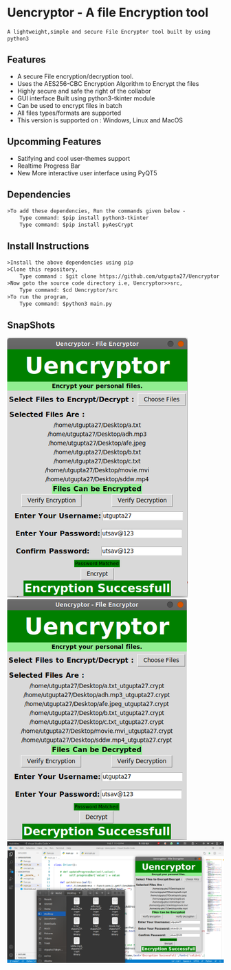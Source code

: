 # Uencryptor - A file Encryption tool
    A lightweight,simple and secure File Encryptor tool built by using python3

## Features
- A secure File encryption/decryption tool.
- Uses the AES256-CBC Encryption Algorithm to Encrypt the files
- Highly secure and safe the right of the collabor
- GUI interface Built using python3-tkinter module
- Can be used to encrypt files in batch 
- All files types/formats are supported
- This version is supported on : Windows, Linux and MacOS

## Upcomming Features
- Satifying and cool user-themes support
- Realtime Progress Bar
- New More interactive user interface using PyQT5
    
## Dependencies
    >To add these dependencies, Run the commands given below -
        Type command: $pip install python3-tkinter
        Type command: $pip install pyAesCrypt
    
## Install Instructions 
    >Install the above dependencies using pip
    >Clone this repository,
        Type command : $git clone https://github.com/utgupta27/Uencryptor
    >Now goto the source code directory i.e, Uencryptor>>src, 
        Type command: $cd Uencryptor/src
    >To run the program, 
        Type command: $python3 main.py

## SnapShots
![alt text](https://github.com/utgupta27/Uencryptor/blob/master/images/Screenshot%20from%202021-02-07%2023-40-13.png)
![alt text](https://github.com/utgupta27/Uencryptor/blob/master/images/Screenshot%20from%202021-02-07%2023-41-56.png)
![alt text](https://github.com/utgupta27/Uencryptor/blob/master/images/Screenshot%20from%202021-02-07%2023-43-56.png)
